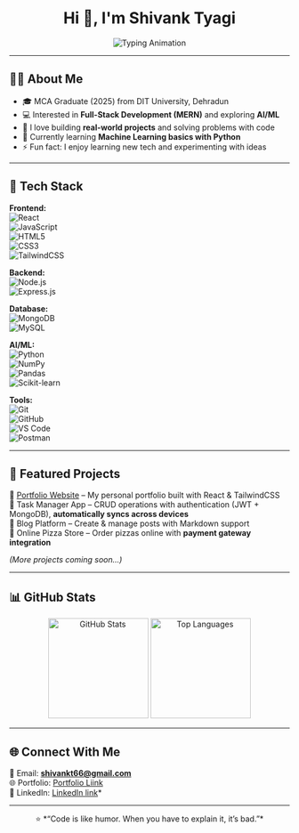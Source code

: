 <!-- Profile Header -->
<h1 align="center">Hi 👋, I'm Shivank Tyagi</h1>

<p align="center">
  <img src="https://readme-typing-svg.herokuapp.com?font=Fira+Code&size=22&duration=3000&pause=1000&color=00C4FF&center=true&vCenter=true&width=500&lines=Full+Stack+Web+Developer;MERN+Stack+Developer;AI+%26+ML+Enthusiast;Open+Source+Contributor;Always+Learning+New+Things" alt="Typing Animation" />
</p>

---

## 👨‍💻 About Me  
- 🎓 MCA Graduate (2025) from DIT University, Dehradun  
- 💻 Interested in **Full-Stack Development (MERN)** and exploring **AI/ML**  
- 🚀 I love building **real-world projects** and solving problems with code  
- 🌱 Currently learning **Machine Learning basics with Python**  
- ⚡ Fun fact: I enjoy learning new tech and experimenting with ideas  

---

## 🔧 Tech Stack  

**Frontend:**  
![React](https://img.shields.io/badge/React-20232A?style=for-the-badge&logo=react&logoColor=61DAFB)  
![JavaScript](https://img.shields.io/badge/JavaScript-323330?style=for-the-badge&logo=javascript&logoColor=F7DF1E)  
![HTML5](https://img.shields.io/badge/HTML5-E34F26?style=for-the-badge&logo=html5&logoColor=white)  
![CSS3](https://img.shields.io/badge/CSS3-1572B6?style=for-the-badge&logo=css3&logoColor=white)  
![TailwindCSS](https://img.shields.io/badge/Tailwind_CSS-38B2AC?style=for-the-badge&logo=tailwind-css&logoColor=white)  

**Backend:**  
![Node.js](https://img.shields.io/badge/Node.js-43853D?style=for-the-badge&logo=node-dot-js&logoColor=white)  
![Express.js](https://img.shields.io/badge/Express.js-404D59?style=for-the-badge)  

**Database:**  
![MongoDB](https://img.shields.io/badge/MongoDB-4EA94B?style=for-the-badge&logo=mongodb&logoColor=white)  
![MySQL](https://img.shields.io/badge/MySQL-005C84?style=for-the-badge&logo=mysql&logoColor=white)  

**AI/ML:**  
![Python](https://img.shields.io/badge/Python-14354C?style=for-the-badge&logo=python&logoColor=yellow)  
![NumPy](https://img.shields.io/badge/Numpy-013243?style=for-the-badge&logo=numpy&logoColor=white)  
![Pandas](https://img.shields.io/badge/Pandas-150458?style=for-the-badge&logo=pandas&logoColor=white)  
![Scikit-learn](https://img.shields.io/badge/Scikit--Learn-F7931E?style=for-the-badge&logo=scikit-learn&logoColor=white)  

**Tools:**  
![Git](https://img.shields.io/badge/Git-F05032?style=for-the-badge&logo=git&logoColor=white)  
![GitHub](https://img.shields.io/badge/GitHub-100000?style=for-the-badge&logo=github&logoColor=white)  
![VS Code](https://img.shields.io/badge/VS_Code-0078D4?style=for-the-badge&logo=visual-studio-code&logoColor=white)  
![Postman](https://img.shields.io/badge/Postman-FF6C37?style=for-the-badge&logo=postman&logoColor=white)  

---

## 📌 Featured Projects  
🔹 [Portfolio Website](https://shivanktyagi-portfolio.netlify.app/) – My personal portfolio built with React & TailwindCSS  
🔹 Task Manager App – CRUD operations with authentication (JWT + MongoDB), **automatically syncs across devices**  
🔹 Blog Platform – Create & manage posts with Markdown support  
🔹 Online Pizza Store – Order pizzas online with **payment gateway integration**  

*(More projects coming soon...)*  
 

---

## 📊 GitHub Stats  

<p align="center">
  <img src="https://github-readme-stats.vercel.app/api?username=shivankt66&show_icons=true&theme=tokyonight" alt="GitHub Stats" height="180"/>
  <img src="https://github-readme-stats.vercel.app/api/top-langs/?username=shivankt66&layout=compact&theme=tokyonight" alt="Top Languages" height="180"/>
</p>

---

## 🌐 Connect With Me  
📩 Email: **shivankt66@gmail.com**  
🌐 Portfolio: [Portfolio Liink](https://shivanktyagi-portfolio.netlify.app/)  
💼 LinkedIn: [LinkedIn link](https://www.linkedin.com/in/shivank-tyagi-916216247/)*  

---

<p align="center">
  ⭐️ *“Code is like humor. When you have to explain it, it’s bad.”* 
</p>
